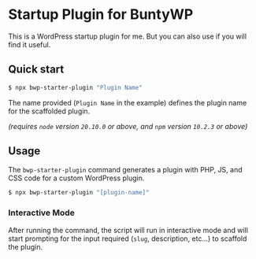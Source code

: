 # Startup Plugin for BuntyWP

This is a WordPress startup plugin for me. But you can also use if you will find it useful.

## Quick start

```bash
$ npx bwp-starter-plugin "Plugin Name"
```

The name provided (`Plugin Name` in the example) defines the plugin name for the scaffolded plugin.

_(requires `node` version `20.10.0` or above, and `npm` version `10.2.3` or above)_

## Usage

The `bwp-starter-plugin` command generates a plugin with PHP, JS, and CSS code for a custom WordPress plugin.

```bash
$ npx bwp-starter-plugin "[plugin-name]"
```

### Interactive Mode

After running the command, the script will run in interactive mode and will start prompting for the input required (`slug`, description, etc...) to scaffold the plugin.

